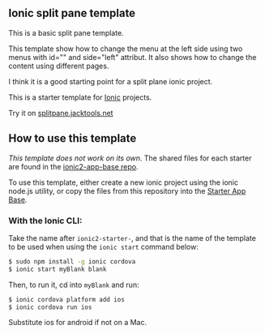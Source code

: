 ## Ionic split pane template

This is a basic split pane template.

This template show how to change the menu at the left side using two menus with id="" and side="left" attribut.
It also shows how to change the content using different pages.

I think it is a good starting point for a split plane ionic project.

This is a starter template for [Ionic](http://ionicframework.com/docs/) projects.

Try it on [splitpane.jacktools.net](http://splitpane.jacktools.net/)

## How to use this template

*This template does not work on its own*. The shared files for each starter are found in the [ionic2-app-base repo](https://github.com/ionic-team/ionic2-app-base).

To use this template, either create a new ionic project using the ionic node.js utility, or copy the files from this repository into the [Starter App Base](https://github.com/ionic-team/ionic2-app-base).

### With the Ionic CLI:

Take the name after `ionic2-starter-`, and that is the name of the template to be used when using the `ionic start` command below:

```bash
$ sudo npm install -g ionic cordova
$ ionic start myBlank blank
```

Then, to run it, cd into `myBlank` and run:

```bash
$ ionic cordova platform add ios
$ ionic cordova run ios
```

Substitute ios for android if not on a Mac.

